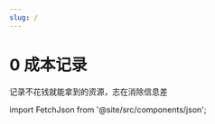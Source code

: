 ```yaml
---
slug: /
---
```


# 0 成本记录

记录不花钱就能拿到的资源，志在消除信息差

import FetchJson from '@site/src/components/json';

<FetchJson />